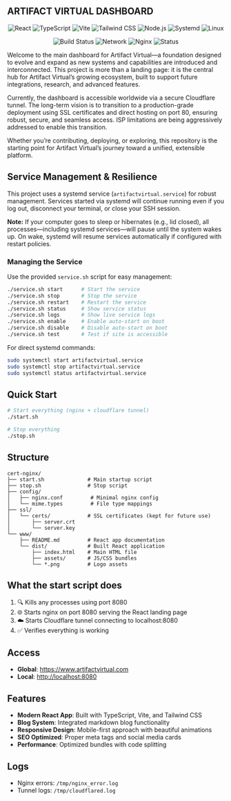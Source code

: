 ## ARTIFACT VIRTUAL DASHBOARD

<p align="center">
  <img src="https://img.shields.io/badge/React-18.2.0-61DAFB?logo=react&logoColor=white" alt="React" />
  <img src="https://img.shields.io/badge/TypeScript-5.4.5-3178C6?logo=typescript&logoColor=white" alt="TypeScript" />
  <img src="https://img.shields.io/badge/Vite-5.2.10-646CFF?logo=vite&logoColor=white" alt="Vite" />
  <img src="https://img.shields.io/badge/TailwindCSS-3.4.1-06B6D4?logo=tailwindcss&logoColor=white" alt="Tailwind CSS" />
  <img src="https://img.shields.io/badge/Node.js-20.x-339933?logo=node.js&logoColor=white" alt="Node.js" />
      <img src="https://img.shields.io/badge/Systemd-252-0078D6?logo=linux&logoColor=white" alt="Systemd" />
  <img src="https://img.shields.io/badge/Linux-Ubuntu-FF8800?logo=ubuntu&logoColor=white" alt="Linux" />
</p>

<p align="center">
  <img src="https://img.shields.io/badge/Build-Passing-brightgreen?logo=githubactions&logoColor=white" alt="Build Status" />
  <img src="https://img.shields.io/badge/Network-Cloudflare-orange?logo=cloudflare&logoColor=white" alt="Network" />
  <img src="https://img.shields.io/badge/Nginx-1.24.0-009639?logo=nginx&logoColor=white" alt="Nginx" />
  <img src="https://img.shields.io/badge/Status-Live-brightgreen?logo=vercel&logoColor=white" alt="Status" />
</p>

Welcome to the main dashboard for Artifact Virtual—a foundation designed to evolve and expand as new systems and capabilities are introduced and interconnected. This project is more than a landing page: it is the central hub for Artifact Virtual’s growing ecosystem, built to support future integrations, research, and advanced features.

Currently, the dashboard is accessible worldwide via a secure Cloudflare tunnel. The long-term vision is to transition to a  production-grade deployment using SSL certificates and direct hosting on port 80, ensuring robust, secure, and seamless access. ISP limitations are being aggressively addressed to enable this transition.

Whether you’re contributing, deploying, or exploring, this repository is the starting point for Artifact Virtual’s journey toward a unified, extensible platform.

## Service Management & Resilience

This project uses a systemd service (`artifactvirtual.service`) for robust management. Services started via systemd will continue running even if you log out, disconnect your terminal, or close your SSH session. 

**Note:** If your computer goes to sleep or hibernates (e.g., lid closed), all processes—including systemd services—will pause until the system wakes up. On wake, systemd will resume services automatically if configured with restart policies.



### Managing the Service

Use the provided `service.sh` script for easy management:

```bash
./service.sh start      # Start the service
./service.sh stop       # Stop the service
./service.sh restart    # Restart the service
./service.sh status     # Show service status
./service.sh logs       # Show live service logs
./service.sh enable     # Enable auto-start on boot
./service.sh disable    # Disable auto-start on boot
./service.sh test       # Test if site is accessible
```

For direct systemd commands:

```bash
sudo systemctl start artifactvirtual.service
sudo systemctl stop artifactvirtual.service
sudo systemctl status artifactvirtual.service
```

## Quick Start

```bash
# Start everything (nginx + cloudflare tunnel)
./start.sh

# Stop everything
./stop.sh
```

## Structure

```
cert-nginx/
├── start.sh              # Main startup script
├── stop.sh               # Stop script  
├── config/
│   ├── nginx.conf         # Minimal nginx config
│   └── mime.types         # File type mappings
├── ssl/
│   └── certs/            # SSL certificates (kept for future use)
│       ├── server.crt
│       └── server.key
└── www/
    ├── README.md         # React app documentation
    └── dist/             # Built React application
        ├── index.html    # Main HTML file
        ├── assets/       # JS/CSS bundles
        └── *.png         # Logo assets
```

## What the start script does

1. 🔍 Kills any processes using port 8080
2. 🌐 Starts nginx on port 8080 serving the React landing page
3. ☁️ Starts Cloudflare tunnel connecting to localhost:8080
4. ✅ Verifies everything is working

## Access

- **Global**: <https://www.artifactvirtual.com>
- **Local**: <http://localhost:8080>

## Features

- **Modern React App**: Built with TypeScript, Vite, and Tailwind CSS
- **Blog System**: Integrated markdown blog functionality
- **Responsive Design**: Mobile-first approach with beautiful animations
- **SEO Optimized**: Proper meta tags and social media cards
- **Performance**: Optimized bundles with code splitting

## Logs

- Nginx errors: `/tmp/nginx_error.log`
- Tunnel logs: `/tmp/cloudflared.log`
